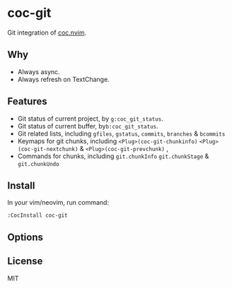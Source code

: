 # coc-git

Git integration of [coc.nvim](https://github.com/neoclide/coc.nvim).

## Why

- Always async.
- Always refresh on TextChange.

## Features

- Git status of current project, by `g:coc_git_status`.
- Git status of current buffer, by`b:coc_git_status`.
- Git related lists, including `gfiles`, `gstatus`, `commits`, `branches` & `bcommits`
- Keymaps for git chunks, including `<Plug>(coc-git-chunkinfo)` `<Plug>(coc-git-nextchunk)` & `<Plug>(coc-git-prevchunk)` ,
- Commands for chunks, including `git.chunkInfo` `git.chunkStage` & `git.chunkUndo`

## Install

In your vim/neovim, run command:

```
:CocInstall coc-git
```

## Options

## License

MIT
